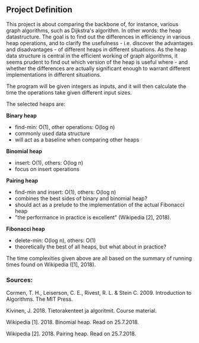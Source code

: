 ## Project Definition

This project is about comparing the backbone of, for instance, various graph algorithms, such as Dijkstra's algorithm. In other words: the heap datastructure. The goal is to find out the differences in efficiency in various heap operations, and to clarify the usefulness - i.e. discover the advantages and disadvantages - of different heaps in different situations. As the heap data structure is central in the efficient working of graph algorithms, it seems prudent to find out which version of the heap is useful where - and whether the differences are actually significant enough to warrant different implementations in different situations.

The program will be given integers as inputs, and it will then calculate the time the operations take given different input sizes.

The selected heaps are:

__Binary heap__

* find-min: O(1), other operations: O(log n)
* commonly used data structure
* will act as a baseline when comparing other heaps

__Binomial heap__

* insert: O(1), others: O(log n)
* focus on insert operations

__Pairing heap__

* find-min and insert: O(1), others: O(log n)
* combines the best sides of binary and binomial heap?
* should act as a prelude to the implementation of the actual Fibonacci heap
* "the performance in practice is excellent" (Wikipedia [2], 2018).

__Fibonacci heap__

* delete-min: O(log n), others: O(1)
* theoretically the best of all heaps, but what about in practice?

The time complexities given above are all based on the summary of running times found on Wikipedia ([1], 2018).

### Sources:

Cormen, T. H., Leiserson, C. E., Rivest, R. L. & Stein C. 2009. Introduction to Algorithms. The MIT Press.

Kivinen, J. 2018. Tietorakenteet ja algoritmit. Course material.

Wikipedia [1]. 2018. Binomial heap. Read on 25.7.2018.

Wikipedia [2]. 2018. Pairing heap. Read on 25.7.2018.

